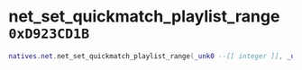 # net_set_quickmatch_playlist_range `0xD923CD1B`

```lua
natives.net.net_set_quickmatch_playlist_range(_unk0 --[[ integer ]], _unk1 --[[ integer ]])
```